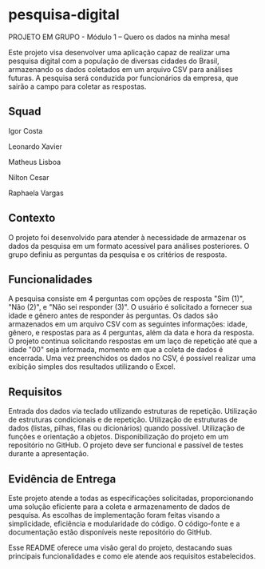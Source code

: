 # pesquisa-digital
PROJETO EM GRUPO - Módulo 1 – Quero os dados na minha mesa!

Este projeto visa desenvolver uma aplicação capaz de realizar uma pesquisa digital com a população de diversas cidades do Brasil, armazenando os dados coletados em um arquivo CSV para análises futuras. A pesquisa será conduzida por funcionários da empresa, que sairão a campo para coletar as respostas.

## Squad

Igor Costa

Leonardo Xavier

Matheus Lisboa

Nilton Cesar

Raphaela Vargas

## Contexto

O projeto foi desenvolvido para atender à necessidade de armazenar os dados da pesquisa em um formato acessível para análises posteriores. O grupo definiu as perguntas da pesquisa e os critérios de resposta.

## Funcionalidades

A pesquisa consiste em 4 perguntas com opções de resposta "Sim (1)", "Não (2)", e "Não sei responder (3)".
O usuário é solicitado a fornecer sua idade e gênero antes de responder às perguntas.
Os dados são armazenados em um arquivo CSV com as seguintes informações: idade, gênero, e respostas para as 4 perguntas, além da data e hora da resposta.
O projeto continua solicitando respostas em um laço de repetição até que a idade "00" seja informada, momento em que a coleta de dados é encerrada.
Uma vez preenchidos os dados no CSV, é possível realizar uma exibição simples dos resultados utilizando o Excel.

## Requisitos

Entrada dos dados via teclado utilizando estruturas de repetição.
Utilização de estruturas condicionais e de repetição.
Utilização de estruturas de dados (listas, pilhas, filas ou dicionários) quando possível.
Utilização de funções e orientação a objetos.
Disponibilização do projeto em um repositório no GitHub.
O projeto deve ser funcional e passível de testes durante a apresentação.

## Evidência de Entrega

Este projeto atende a todas as especificações solicitadas, proporcionando uma solução eficiente para a coleta e armazenamento de dados de pesquisa. As escolhas de implementação foram feitas visando a simplicidade, eficiência e modularidade do código. O código-fonte e a documentação estão disponíveis neste repositório do GitHub.

Esse README oferece uma visão geral do projeto, destacando suas principais funcionalidades e como ele atende aos requisitos estabelecidos.
